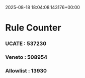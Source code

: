 2025-08-18 18:04:08.143176+00:00
# Rule Counter 
 ### UCATE : 537230

 ### Veneto : 508954

 ### Allowlist : 13930